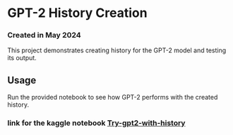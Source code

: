 # GPT-2 History Creation
### Created in May 2024

This project demonstrates creating history for the GPT-2 model and testing its output.

## Usage
Run the provided notebook to see how GPT-2 performs with the created history.

### link for the kaggle notebook [Try-gpt2-with-history](https://www.kaggle.com/code/mamado161/try-gpt2-with-history)
